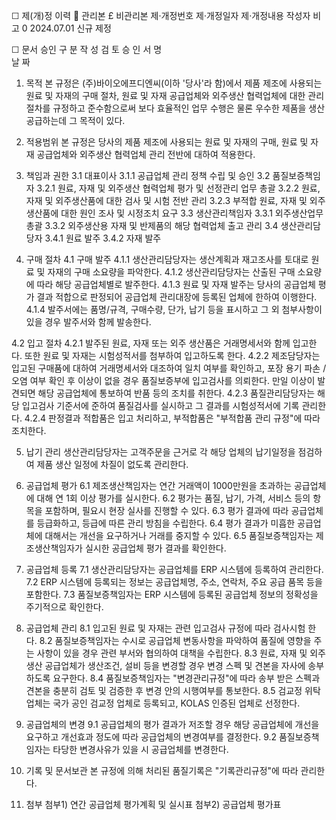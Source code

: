 ☐ 제(개)정 이력 
                   관리본    £ 비관리본
제·개정번호	제·개정일자	제·개정내용	작성자	비고
0	2024.07.01	신규 제정		
				
				
				
				
				
				
				
				
				
				
				
				

☐ 문서 승인
구 분	작  성	검  토	승  인
서 명			
날 짜			



1. 목적
본 규정은 (주)바이오에프디엔씨(이하 '당사'라 함)에서 제품 제조에 사용되는 원료 및 자재의 구매 절차, 원료 및 자재 공급업체와 외주생산 협력업체에 대한 관리절차를 규정하고 준수함으로써 보다 효율적인 업무 수행은 물론 우수한 제품을 생산 공급하는데 그 목적이 있다.

2. 적용범위
본 규정은 당사의 제품 제조에 사용되는 원료 및 자재의 구매, 원료 및 자재 공급업체와 외주생산 협력업체 관리 전반에 대하여 적용한다.

3. 책임과 권한
3.1 대표이사
   3.1.1 공급업체 관리 정책 수립 및 승인
3.2 품질보증책임자
   3.2.1 원료, 자재 및 외주생산 협력업체 평가 및 선정관리 업무 총괄
   3.2.2 원료, 자재 및 외주생산품에 대한 검사 및 시험 전반 관리
   3.2.3 부적합 원료, 자재 및 외주생산품에 대한 원인 조사 및 시정조치 요구
3.3 생산관리책임자
   3.3.1 외주생산업무 총괄
   3.3.2 외주생산용 자재 및 반제품의 해당 협력업체 출고 관리
3.4 생산관리담당자
   3.4.1 원료 발주
   3.4.2 자재 발주

4. 구매 절차
4.1 구매 발주
4.1.1 생산관리담당자는 생산계획과 재고조사를 토대로 원료 및 자재의 구매 소요량을 파악한다.
4.1.2 생산관리담당자는 산출된 구매 소요량에 따라 해당 공급업체별로 발주한다.
4.1.3 원료 및 자재 발주는 당사의 공급업체 평가 결과 적합으로 판정되어 공급업체 관리대장에 등록된 업체에 한하여 이행한다.
4.1.4 발주서에는 품명/규격, 구매수량, 단가, 납기 등을 표시하고 그 외 첨부사항이 있을 경우 발주서와 함께 발송한다.

4.2 입고 절차
4.2.1 발주된 원료, 자재 또는 외주 생산품은 거래명세서와 함께 입고한다. 또한 원료 및 자재는 시험성적서를 첨부하여 입고하도록 한다.
4.2.2 제조담당자는 입고된 구매품에 대하여 거래명세서와 대조하여 일치 여부를 확인하고, 포장 용기 파손 / 오염 여부 확인 후 이상이 없을 경우 품질보증부에 입고검사를 의뢰한다. 만일 이상이 발견되면 해당 공급업체에 통보하여 반품 등의 조치를 취한다.
4.2.3 품질관리담당자는 해당 입고검사 기준서에 준하여 품질검사를 실시하고 그 결과를 시험성적서에 기록 관리한다.
4.2.4 판정결과 적합품은 입고 처리하고, 부적합품은 "부적합품 관리 규정"에 따라 조치한다.

5. 납기 관리
생산관리담당자는 고객주문을 근거로 각 해당 업체의 납기일정을 점검하여 제품 생산 일정에 차질이 없도록 관리한다.

6. 공급업체 평가
6.1 제조생산책임자는 연간 거래액이 1000만원을 초과하는 공급업체에 대해 연 1회 이상 평가를 실시한다.
6.2 평가는 품질, 납기, 가격, 서비스 등의 항목을 포함하며, 필요시 현장 실사를 진행할 수 있다.
6.3 평가 결과에 따라 공급업체를 등급화하고, 등급에 따른 관리 방침을 수립한다.
6.4 평가 결과가 미흡한 공급업체에 대해서는 개선을 요구하거나 거래를 중지할 수 있다.
6.5 품질보증책임자는 제조생산책임자가 실시한 공급업체 평가 결과를 확인한다.

7. 공급업체 등록
7.1 생산관리담당자는 공급업체를 ERP 시스템에 등록하여 관리한다.
7.2 ERP 시스템에 등록되는 정보는 공급업체명, 주소, 연락처, 주요 공급 품목 등을 포함한다.
7.3 품질보증책임자는 ERP 시스템에 등록된 공급업체 정보의 정확성을 주기적으로 확인한다.

8. 공급업체 관리
8.1 입고된 원료 및 자재는 관련 입고검사 규정에 따라 검사시험 한다.
8.2 품질보증책임자는 수시로 공급업체 변동사항을 파악하여 품질에 영향을 주는 사항이 있을 경우 관련 부서와 협의하여 대책을 수립한다.
8.3 원료, 자재 및 외주생산 공급업체가 생산조건, 설비 등을 변경할 경우 변경 스펙 및 견본을 자사에 송부하도록 요구한다.
8.4 품질보증책임자는 "변경관리규정"에 따라 송부 받은 스펙과 견본을 충분히 검토 및 검증한 후 변경 안의 시행여부를 통보한다.
8.5 검교정 위탁업체는 국가 공인 검교정 업체로 등록되고, KOLAS 인증된 업체로 선정한다.

9. 공급업체의 변경
9.1 공급업체의 평가 결과가 저조할 경우 해당 공급업체에 개선을 요구하고 개선효과 정도에 따라 공급업체의 변경여부를 결정한다.
9.2 품질보증책임자는 타당한 변경사유가 있을 시 공급업체를 변경한다.

10. 기록 및 문서보관
본 규정에 의해 처리된 품질기록은 "기록관리규정"에 따라 관리한다.

11. 첨부
첨부1) 연간 공급업체 평가계획 및 실시표
첨부2) 공급업체 평가표